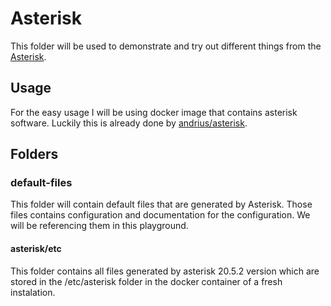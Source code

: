 # Asterisk
This folder will be used to demonstrate and try out different things from the [Asterisk](https://www.asterisk.org/).


## Usage
For the easy usage I will be using docker image that contains asterisk software. Luckily this is already done by [andrius/asterisk](https://hub.docker.com/r/andrius/asterisk/#!).


## Folders

### default-files
This folder will contain default files that are generated by Asterisk. Those files contains configuration and documentation for the configuration. We will be referencing them in this playground.

#### asterisk/etc
This folder contains all files generated by asterisk 20.5.2 version which are stored in the /etc/asterisk folder in the docker container of a fresh instalation.
